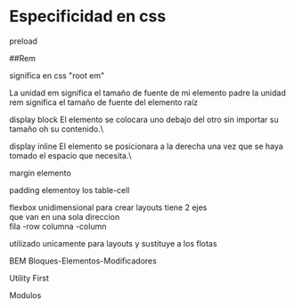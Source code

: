 # Especificidad en css

preload

##Rem

significa en css "root em" 

La unidad em significa el tamaño de fuente de mi elemento padre
la unidad rem significa el tamaño de fuente del elemento raíz 


display block 
El elemento se colocara uno debajo del otro sin importar su tamaño oh su contenido.\

display inline
El elemento se posicionara a la derecha una vez que se haya tomado el espacio que necesita.\

margin elemento


padding elementoy los table-cell

flexbox
unidimensional para crear layouts
tiene 2 ejes    
que van en una sola direccion  
fila -row
columna -column

utilizado unicamente para layouts y sustituye a los flotas


BEM
Bloques-Elementos-Modificadores

Utility First 

Modulos
